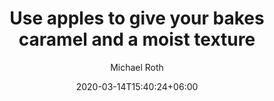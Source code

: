 ---
title: "Use apples to give your bakes caramel and a moist texture"
date: 2020-03-14T15:40:24+06:00
# post thumb
images:
  - "images/blog/blog-1.jpg"
#author
author: "Michael Roth"
# description
description: "This is meta description"
# Taxonomies
tags: ["Power Platform","M365"]
type: "regular" # available type (epic, trending, popular, or regular)
draft: true
---